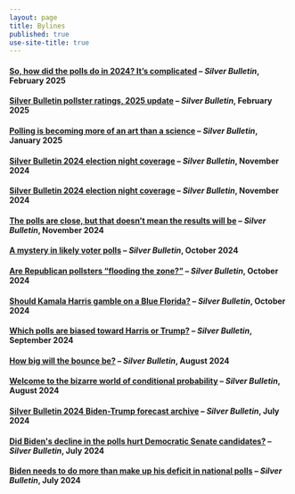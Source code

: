 ```yaml
---
layout: page
title: Bylines
published: true
use-site-title: true
---
```


#### [So, how did the polls do in 2024? It’s complicated](https://www.natesilver.net/p/so-how-did-the-polls-do-in-2024-its) – *Silver Bulletin*, February 2025

#### [Silver Bulletin pollster ratings, 2025 update](https://www.natesilver.net/p/pollster-ratings-silver-bulletin) – *Silver Bulletin*, February 2025

#### [Polling is becoming more of an art than a science](https://www.natesilver.net/p/polling-is-becoming-more-of-an-art) – *Silver Bulletin*, January 2025

#### [Silver Bulletin 2024 election night coverage](https://www.natesilver.net/p/nate-silver-2024-president-election-polls-model) – *Silver Bulletin*, November 2024

#### [Silver Bulletin 2024 election night coverage](https://www.natesilver.net/p/nate-silver-2024-president-election-polls-model) – *Silver Bulletin*, November 2024

#### [The polls are close, but that doesn’t mean the results will be](https://www.natesilver.net/p/the-polls-are-close-but-that-doesnt) – *Silver Bulletin*, November 2024

#### [A mystery in likely voter polls](https://www.natesilver.net/p/a-mystery-in-likely-voter-polls) – *Silver Bulletin*, October 2024

#### [Are Republican pollsters “flooding the zone?”](https://www.natesilver.net/p/are-republican-pollsters-flooding) – *Silver Bulletin*, October 2024

#### [Should Kamala Harris gamble on a Blue Florida?](https://www.natesilver.net/p/should-kamala-harris-gamble-on-a) – *Silver Bulletin*, October 2024

#### [Which polls are biased toward Harris or Trump?](https://www.natesilver.net/p/which-polls-are-biased-toward-harris) – *Silver Bulletin*, September 2024

#### [How big will the bounce be?](https://www.natesilver.net/p/how-big-will-the-bounce-be) – *Silver Bulletin*, August 2024

#### [Welcome to the bizarre world of conditional probability](https://www.natesilver.net/p/welcome-to-the-bizarre-world-of-conditional) – *Silver Bulletin*, August 2024

#### [Silver Bulletin 2024 Biden-Trump forecast archive](https://www.natesilver.net/p/silver-bulletin-2024-biden-trump) – *Silver Bulletin*, July 2024

#### [Did Biden's decline in the polls hurt Democratic Senate candidates?](https://www.natesilver.net/p/did-bidens-decline-in-the-polls-hurt) – *Silver Bulletin*, July 2024

#### [Biden needs to do more than make up his deficit in national polls](https://www.natesilver.net/p/biden-needs-to-do-more-than-make) – *Silver Bulletin*, July 2024






